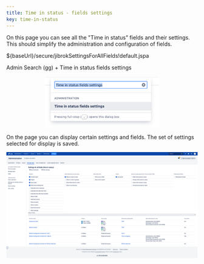 ```yaml
---
title: Time in status - fields settings
key: time-in-status
---
```


On this page you can see all the "Time in status" fields and their settings. This should simplify the administration and configuration of fields.

${baseUrl}/secure/jibrokSettingsForAllFields!default.jspa

Admin Search (gg) + Time in status fields settings<br>
<p style="text-align: center;"><a href="/uploads/time-in-status/time-in-status-field-all/time-in-status-field-all-2.png"><img src="/uploads/time-in-status/time-in-status-field-all/time-in-status-field-all-2.png" style="width:300px"/></a></p>

On the page you can display certain settings and fields. The set of settings selected for display is saved.

<p style="text-align: center;"><a href="/uploads/time-in-status/time-in-status-field-all/time-in-status-field-all.png"><img src="/uploads/time-in-status/time-in-status-field-all/time-in-status-field-all.png" style="width:600px"/></a></p>
